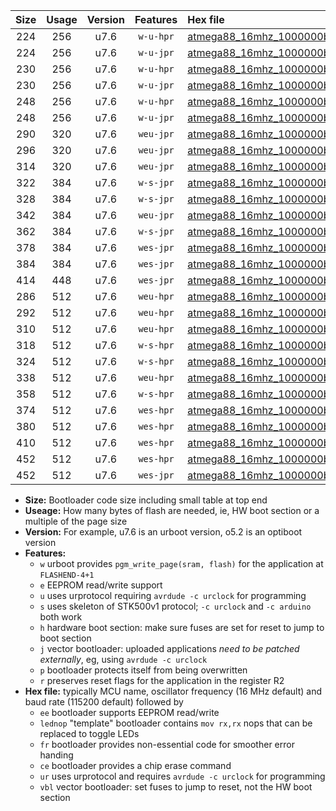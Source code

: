 |Size|Usage|Version|Features|Hex file|
|:-:|:-:|:-:|:-:|:--|
|224|256|u7.6|`w-u-hpr`|[atmega88_16mhz_1000000bps_ur.hex](https://raw.githubusercontent.com/stefanrueger/urboot/main//atmega88_16mhz_1000000bps_ur.hex)|
|224|256|u7.6|`w-u-jpr`|[atmega88_16mhz_1000000bps_ur_vbl.hex](https://raw.githubusercontent.com/stefanrueger/urboot/main//atmega88_16mhz_1000000bps_ur_vbl.hex)|
|230|256|u7.6|`w-u-hpr`|[atmega88_16mhz_1000000bps_lednop_ur.hex](https://raw.githubusercontent.com/stefanrueger/urboot/main//atmega88_16mhz_1000000bps_lednop_ur.hex)|
|230|256|u7.6|`w-u-jpr`|[atmega88_16mhz_1000000bps_lednop_ur_vbl.hex](https://raw.githubusercontent.com/stefanrueger/urboot/main//atmega88_16mhz_1000000bps_lednop_ur_vbl.hex)|
|248|256|u7.6|`w-u-hpr`|[atmega88_16mhz_1000000bps_lednop_fr_ur.hex](https://raw.githubusercontent.com/stefanrueger/urboot/main//atmega88_16mhz_1000000bps_lednop_fr_ur.hex)|
|248|256|u7.6|`w-u-jpr`|[atmega88_16mhz_1000000bps_lednop_fr_ur_vbl.hex](https://raw.githubusercontent.com/stefanrueger/urboot/main//atmega88_16mhz_1000000bps_lednop_fr_ur_vbl.hex)|
|290|320|u7.6|`weu-jpr`|[atmega88_16mhz_1000000bps_ee_ur_vbl.hex](https://raw.githubusercontent.com/stefanrueger/urboot/main//atmega88_16mhz_1000000bps_ee_ur_vbl.hex)|
|296|320|u7.6|`weu-jpr`|[atmega88_16mhz_1000000bps_ee_lednop_ur_vbl.hex](https://raw.githubusercontent.com/stefanrueger/urboot/main//atmega88_16mhz_1000000bps_ee_lednop_ur_vbl.hex)|
|314|320|u7.6|`weu-jpr`|[atmega88_16mhz_1000000bps_ee_lednop_fr_ur_vbl.hex](https://raw.githubusercontent.com/stefanrueger/urboot/main//atmega88_16mhz_1000000bps_ee_lednop_fr_ur_vbl.hex)|
|322|384|u7.6|`w-s-jpr`|[atmega88_16mhz_1000000bps_vbl.hex](https://raw.githubusercontent.com/stefanrueger/urboot/main//atmega88_16mhz_1000000bps_vbl.hex)|
|328|384|u7.6|`w-s-jpr`|[atmega88_16mhz_1000000bps_lednop_vbl.hex](https://raw.githubusercontent.com/stefanrueger/urboot/main//atmega88_16mhz_1000000bps_lednop_vbl.hex)|
|342|384|u7.6|`weu-jpr`|[atmega88_16mhz_1000000bps_ee_lednop_fr_ce_ur_vbl.hex](https://raw.githubusercontent.com/stefanrueger/urboot/main//atmega88_16mhz_1000000bps_ee_lednop_fr_ce_ur_vbl.hex)|
|362|384|u7.6|`w-s-jpr`|[atmega88_16mhz_1000000bps_lednop_fr_vbl.hex](https://raw.githubusercontent.com/stefanrueger/urboot/main//atmega88_16mhz_1000000bps_lednop_fr_vbl.hex)|
|378|384|u7.6|`wes-jpr`|[atmega88_16mhz_1000000bps_ee_vbl.hex](https://raw.githubusercontent.com/stefanrueger/urboot/main//atmega88_16mhz_1000000bps_ee_vbl.hex)|
|384|384|u7.6|`wes-jpr`|[atmega88_16mhz_1000000bps_ee_lednop_vbl.hex](https://raw.githubusercontent.com/stefanrueger/urboot/main//atmega88_16mhz_1000000bps_ee_lednop_vbl.hex)|
|414|448|u7.6|`wes-jpr`|[atmega88_16mhz_1000000bps_ee_lednop_fr_vbl.hex](https://raw.githubusercontent.com/stefanrueger/urboot/main//atmega88_16mhz_1000000bps_ee_lednop_fr_vbl.hex)|
|286|512|u7.6|`weu-hpr`|[atmega88_16mhz_1000000bps_ee_ur.hex](https://raw.githubusercontent.com/stefanrueger/urboot/main//atmega88_16mhz_1000000bps_ee_ur.hex)|
|292|512|u7.6|`weu-hpr`|[atmega88_16mhz_1000000bps_ee_lednop_ur.hex](https://raw.githubusercontent.com/stefanrueger/urboot/main//atmega88_16mhz_1000000bps_ee_lednop_ur.hex)|
|310|512|u7.6|`weu-hpr`|[atmega88_16mhz_1000000bps_ee_lednop_fr_ur.hex](https://raw.githubusercontent.com/stefanrueger/urboot/main//atmega88_16mhz_1000000bps_ee_lednop_fr_ur.hex)|
|318|512|u7.6|`w-s-hpr`|[atmega88_16mhz_1000000bps.hex](https://raw.githubusercontent.com/stefanrueger/urboot/main//atmega88_16mhz_1000000bps.hex)|
|324|512|u7.6|`w-s-hpr`|[atmega88_16mhz_1000000bps_lednop.hex](https://raw.githubusercontent.com/stefanrueger/urboot/main//atmega88_16mhz_1000000bps_lednop.hex)|
|338|512|u7.6|`weu-hpr`|[atmega88_16mhz_1000000bps_ee_lednop_fr_ce_ur.hex](https://raw.githubusercontent.com/stefanrueger/urboot/main//atmega88_16mhz_1000000bps_ee_lednop_fr_ce_ur.hex)|
|358|512|u7.6|`w-s-hpr`|[atmega88_16mhz_1000000bps_lednop_fr.hex](https://raw.githubusercontent.com/stefanrueger/urboot/main//atmega88_16mhz_1000000bps_lednop_fr.hex)|
|374|512|u7.6|`wes-hpr`|[atmega88_16mhz_1000000bps_ee.hex](https://raw.githubusercontent.com/stefanrueger/urboot/main//atmega88_16mhz_1000000bps_ee.hex)|
|380|512|u7.6|`wes-hpr`|[atmega88_16mhz_1000000bps_ee_lednop.hex](https://raw.githubusercontent.com/stefanrueger/urboot/main//atmega88_16mhz_1000000bps_ee_lednop.hex)|
|410|512|u7.6|`wes-hpr`|[atmega88_16mhz_1000000bps_ee_lednop_fr.hex](https://raw.githubusercontent.com/stefanrueger/urboot/main//atmega88_16mhz_1000000bps_ee_lednop_fr.hex)|
|452|512|u7.6|`wes-hpr`|[atmega88_16mhz_1000000bps_ee_lednop_fr_ce.hex](https://raw.githubusercontent.com/stefanrueger/urboot/main//atmega88_16mhz_1000000bps_ee_lednop_fr_ce.hex)|
|452|512|u7.6|`wes-jpr`|[atmega88_16mhz_1000000bps_ee_lednop_fr_ce_vbl.hex](https://raw.githubusercontent.com/stefanrueger/urboot/main//atmega88_16mhz_1000000bps_ee_lednop_fr_ce_vbl.hex)|

- **Size:** Bootloader code size including small table at top end
- **Useage:** How many bytes of flash are needed, ie, HW boot section or a multiple of the page size
- **Version:** For example, u7.6 is an urboot version, o5.2 is an optiboot version
- **Features:**
  + `w` urboot provides `pgm_write_page(sram, flash)` for the application at `FLASHEND-4+1`
  + `e` EEPROM read/write support
  + `u` uses urprotocol requiring `avrdude -c urclock` for programming
  + `s` uses skeleton of STK500v1 protocol; `-c urclock` and `-c arduino` both work
  + `h` hardware boot section: make sure fuses are set for reset to jump to boot section
  + `j` vector bootloader: uploaded applications *need to be patched externally*, eg, using `avrdude -c urclock`
  + `p` bootloader protects itself from being overwritten
  + `r` preserves reset flags for the application in the register R2
- **Hex file:** typically MCU name, oscillator frequency (16 MHz default) and baud rate (115200 default) followed by
  + `ee` bootloader supports EEPROM read/write
  + `lednop` "template" bootloader contains `mov rx,rx` nops that can be replaced to toggle LEDs
  + `fr` bootloader provides non-essential code for smoother error handing
  + `ce` bootloader provides a chip erase command
  + `ur` uses urprotocol and requires `avrdude -c urclock` for programming
  + `vbl` vector bootloader: set fuses to jump to reset, not the HW boot section
